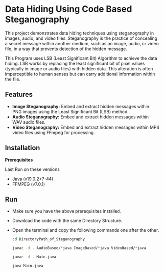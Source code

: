 # Data Hiding Using Code Based Steganography

This project demonstrates data hiding techniques using steganography in images, audio, and video files. Steganography is the practice of concealing a secret message within another medium, such as an image, audio, or video file, in a way that prevents detection of the hidden message.

This Program uses LSB (Least Significant Bit) Algorithm to achieve the data hiding. LSB works by replacing the least significant bit of pixel values (typically in image or audio files) with hidden data. This alteration is often imperceptible to human senses but can carry additional information within the file.

## Features 
* **Image Steganography:** Embed and extract hidden messages within PNG images using the Least Significant Bit (LSB) method.
* **Audio Steganography:** Embed and extract hidden messages within WAV audio files.
* **Video Steganography:** Embed and extract hidden messages within MP4 video files using FFmpeg for processing.

## Installation

**Prerequisites**

Last Run on these versions

* Java (v19.0.2+7-44)
* FFMPEG (v7.0.1)

## Run

* Make sure you have the above prerequisites installed.
* Download the code with the same Directory Structure.
* Open the terminal and copy the following commands one after the other.

  ```bash
  cd DirectoryPath_of_Steganography
  ```

  ```bash
  javac -d . AudioBased/*java ImageBased/*java VideoBased/*java
  ```

  ```bash
  javac -d . Main.java
  ```

  ```bash
  java Main.java
  ```
